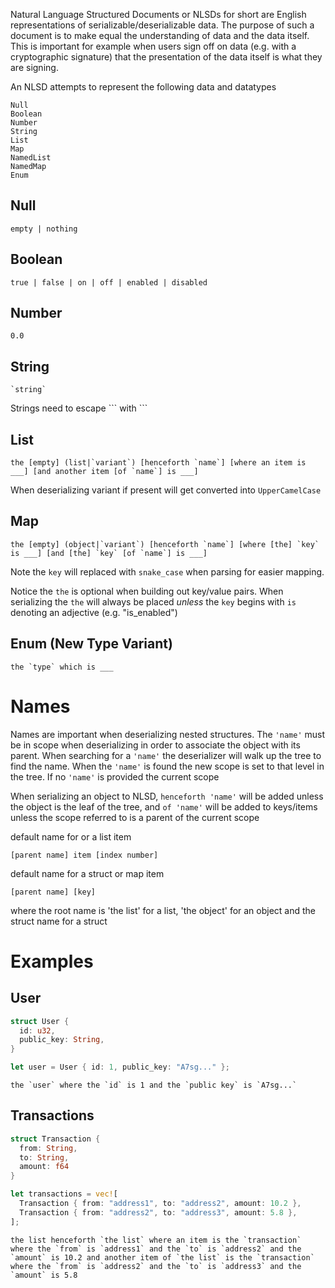 Natural Language Structured Documents or NLSDs for short are English representations of serializable/deserializable data. The purpose of such a document is to make equal the understanding of data and the data itself. This is important for example when users sign off on data (e.g. with a cryptographic signature) that the presentation of the data itself is what they are signing.

An NLSD attempts to represent the following data and datatypes

```
Null
Boolean
Number
String
List
Map
NamedList
NamedMap
Enum
```

## Null

```
empty | nothing
```

## Boolean

```
true | false | on | off | enabled | disabled
```

## Number

```
0.0
```

## String

```
`string`
```

Strings need to escape ``` with `\``

## List

```
the [empty] (list|`variant`) [henceforth `name`] [where an item is ___] [and another item [of `name`] is ___]
```

When deserializing variant if present will get converted into `UpperCamelCase`

## Map

```
the [empty] (object|`variant`) [henceforth `name`] [where [the] `key` is ___] [and [the] `key` [of `name`] is ___]
```

Note the ``key`` will replaced with `snake_case` when parsing for easier mapping. 

Notice the `the` is optional when building out key/value pairs. When serializing the `the` will always be placed *unless* the ``key`` begins with `is` denoting an adjective (e.g. "is_enabled")

## Enum (New Type Variant)

```
the `type` which is ___
```

# Names

Names are important when deserializing nested structures. The `'name'` must be in scope when deserializing in order to associate the object with its parent. When searching for a `'name'` the deserializer will walk up the tree to find the name. When the `'name'` is found the new scope is set to that level in the tree. If no `'name'` is provided the current scope 

When serializing an object to NLSD, `henceforth 'name'` will be added unless the object is the leaf of the tree, and `of 'name'` will be added to keys/items unless the scope referred to is a parent of the current scope

default name for or a list item

```
[parent name] item [index number]
```

default name for a struct or map item

```
[parent name] [key]
```

where the root name is 'the list' for a list, 'the object' for an object and the struct name for a struct

# Examples

## User

```rust
struct User {
  id: u32,
  public_key: String,
}

let user = User { id: 1, public_key: "A7sg..." };
```

```
the `user` where the `id` is 1 and the `public key` is `A7sg...`
```

## Transactions

```rust
struct Transaction {
  from: String,
  to: String,
  amount: f64
}

let transactions = vec![
  Transaction { from: "address1", to: "address2", amount: 10.2 },
  Transaction { from: "address2", to: "address3", amount: 5.8 },
];
```

```
the list henceforth `the list` where an item is the `transaction` where the `from` is `address1` and the `to` is `address2` and the `amount` is 10.2 and another item of `the list` is the `transaction` where the `from` is `address2` and the `to` is `address3` and the `amount` is 5.8
```
